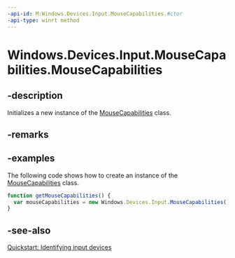 ```yaml
---
-api-id: M:Windows.Devices.Input.MouseCapabilities.#ctor
-api-type: winrt method
---
```


<!-- Method syntax
public MouseCapabilities()
-->

# Windows.Devices.Input.MouseCapabilities.MouseCapabilities

## -description
Initializes a new instance of the [MouseCapabilities](mousecapabilities_mousecapabilities.md) class.

## -remarks

## -examples
The following code shows how to create an instance of the [MouseCapabilities](mousecapabilities_mousecapabilities.md) class.

```javascript
function getMouseCapabilities() {
  var mouseCapabilities = new Windows.Devices.Input.MouseCapabilities();
}

```



## -see-also
[Quickstart: Identifying input devices](http://msdn.microsoft.com/library/7001b56d-081b-4683-84bb-24c361397c08)